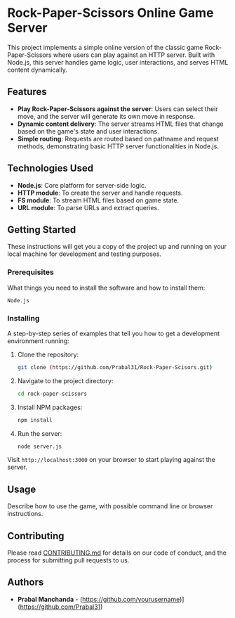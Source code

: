 # Rock-Paper-Scissors Online Game Server

This project implements a simple online version of the classic game Rock-Paper-Scissors where users can play against an HTTP server. Built with Node.js, this server handles game logic, user interactions, and serves HTML content dynamically.

## Features

- **Play Rock-Paper-Scissors against the server**: Users can select their move, and the server will generate its own move in response.
- **Dynamic content delivery**: The server streams HTML files that change based on the game's state and user interactions.
- **Simple routing**: Requests are routed based on pathname and request methods, demonstrating basic HTTP server functionalities in Node.js.

## Technologies Used

- **Node.js**: Core platform for server-side logic.
- **HTTP module**: To create the server and handle requests.
- **FS module**: To stream HTML files based on game state.
- **URL module**: To parse URLs and extract queries.

## Getting Started

These instructions will get you a copy of the project up and running on your local machine for development and testing purposes.

### Prerequisites

What things you need to install the software and how to install them:

```
Node.js
```

### Installing

A step-by-step series of examples that tell you how to get a development environment running:

1. Clone the repository:
   ```bash
   git clone (https://github.com/Prabal31/Rock-Paper-Scisors.git)
   ```
2. Navigate to the project directory:
   ```bash
   cd rock-paper-scissors
   ```
3. Install NPM packages:
   ```bash
   npm install
   ```
4. Run the server:
   ```bash
   node server.js
   ```

Visit `http://localhost:3000` on your browser to start playing against the server.

## Usage

Describe how to use the game, with possible command line or browser instructions.

## Contributing

Please read [CONTRIBUTING.md](https://yourlinkhere.com/CONTRIBUTING.md) for details on our code of conduct, and the process for submitting pull requests to us.

## Authors

- **Prabal Manchanda** - (https://github.com/yourusername)](https://github.com/Prabal31)


